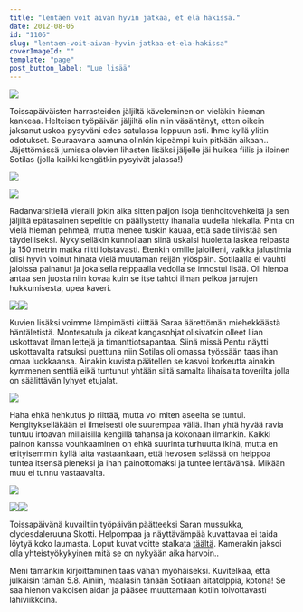 ```yaml
---
title: "lentäen voit aivan hyvin jatkaa, et elä häkissä."
date: 2012-08-05
id: "1106"
slug: "lentaen-voit-aivan-hyvin-jatkaa-et-ela-hakissa"
coverImageId: ""
template: "page"
post_button_label: "Lue lisää"
---
```


[![](/images/IMG_8916.png)](http://4.bp.blogspot.com/-yhOpzSuKu1U/UB69OsYBkpI/AAAAAAAAA_k/BaTREfIscY8/s1600/IMG_8916.png)

Toissapäiväisten harrasteiden jäljiltä käveleminen on vieläkin hieman kankeaa. Helteisen työpäivän jäljiltä olin niin väsähtänyt, etten oikein jaksanut uskoa pysyväni edes satulassa loppuun asti. Ihme kyllä ylitin odotukset. Seuraavana aamuna olinkin kipeämpi kuin pitkään aikaan.. Jäjettömässä jumissa olevien lihasten lisäksi jäljelle jäi huikea fiilis ja iloinen Sotilas (jolla kaikki kengätkin pysyivät jalassa!)

[![](/images/IMG_9028.png)](http://3.bp.blogspot.com/-7t4C53lwTdM/UB69ICaWQJI/AAAAAAAAA_M/yYB65KNaGYw/s1600/IMG_9028.png)

[![](/images/IMG_8982.png)](http://4.bp.blogspot.com/-QHHKEl3_X9o/UB69RDxo27I/AAAAAAAAA_s/yBp1K6rUVNI/s1600/IMG_8982.png)

Radanvarsitiellä vieraili jokin aika sitten paljon isoja tienhoitovehkeitä ja sen jäljiltä epätasainen sepelitie on päällystetty ihanalla uudella hiekalla. Pinta on vielä hieman pehmeä, mutta menee tuskin kauaa, että sade tiivistää sen täydelliseksi. Nykyiselläkin kunnollaan siinä uskalsi huoletta laskea reipasta ja 150 metrin matka riitti loistavasti. Etenkin omille jaloilleni, vaikka jalustimia olisi hyvin voinut hinata vielä muutaman reijän ylöspäin. Sotilaalla ei vauhti jaloissa painanut ja jokaisella reippaalla vedolla se innostui lisää. Oli hienoa antaa sen juosta niin kovaa kuin se itse tahtoi ilman pelkoa jarrujen hukkumisesta, upea kaveri.

[![](/images/IMG_8853.png)](http://2.bp.blogspot.com/-hSSrnZVlcw4/UB69XZT0OdI/AAAAAAAAA_8/vmosNhAU7Z8/s1600/IMG_8853.png)[![](/images/IMG_8901.png)](http://1.bp.blogspot.com/-mz1JW4H5zO4/UB69NC7nr9I/AAAAAAAAA_c/BX1bRClj15g/s1600/IMG_8901.png)

Kuvien lisäksi voimme lämpimästi kiittää Saraa äärettömän miehekkäästä häntäletistä. Montesatula ja oikeat kangasohjat olisivatkin olleet liian uskottavat ilman lettejä ja timanttiotsapantaa. Siinä missä Pentu näytti uskottavalta ratsuksi puettuna niin Sotilas oli omassa työssään taas ihan omaa luokkaansa. Ainakin kuvista päätellen se kasvoi korkeutta ainakin kymmenen senttiä eikä tuntunut yhtään siltä samalta lihaisalta toverilta jolla on säälittävän lyhyet etujalat.

[![](/images/jee2.png)](http://1.bp.blogspot.com/-Jh3wGT86EFY/UB69JtaqgbI/AAAAAAAAA_U/PTfaxt_hl9I/s1600/jee2.png)

Haha ehkä hehkutus jo riittää, mutta voi miten aseelta se tuntui. Kengitykselläkään ei ilmeisesti ole suurempaa väliä. Ihan yhtä hyvää ravia tuntuu irtoavan millaisilla kengillä tahansa ja kokonaan ilmankin. Kaikki painon kanssa vouhkaaminen on ehkä suurinta turhuutta ikinä, mutta en erityisemmin kyllä laita vastaankaan, että hevosen selässä on helppoa tuntea itsensä pieneksi ja ihan painottomaksi ja tuntee lentävänsä. Mikään muu ei tunnu vastaavalta.

[![](/images/IMG_8605.png)](http://2.bp.blogspot.com/-pXEyPZOFtQM/UB69AJizo4I/AAAAAAAAA_E/8NTRv6qE82Y/s1600/IMG_8605.png)

[![](/images/IMG_8742.png)](http://1.bp.blogspot.com/-GAtC3h5Q6pI/UB689EMCKlI/AAAAAAAAA-8/1Z0arV2OAXk/s1600/IMG_8742.png)[![](/images/IMG_8704.png)](http://2.bp.blogspot.com/-VkGN_HfeIDc/UB686WD7T2I/AAAAAAAAA-0/mQZuf_PrMxA/s1600/IMG_8704.png)

Toissapäivänä kuvailtiin työpäivän päätteeksi Saran mussukka, clydesdaleruuna Skotti. Helpompaa ja näyttävämpää kuvattavaa ei taida löytyä koko laumasta. Loput kuvat voitte stalkata [täältä](http://maisaw.otukset.fi/kuvat/2012/Arclid+Scottish+Lad/). Kamerakin jaksoi olla yhteistyökykyinen mitä se on nykyään aika harvoin..

Meni tämänkin kirjoittaminen taas vähän myöhäiseksi. Kuvitelkaa, että julkaisin tämän 5.8. Ainiin, maalasin tänään Sotilaan aitatolppia, kotona! Se saa hienon valkoisen aidan ja pääsee muuttamaan kotiin toivottavasti lähiviikkoina.
